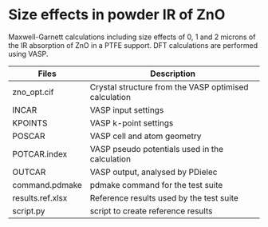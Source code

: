 # Size effects in powder IR of ZnO

Maxwell-Garnett calculations including size effects of 0, 1 and 2 microns of the IR absorption of ZnO in a PTFE support.  DFT calculations are performed using VASP.

| Files             | Description                                           |
| ----------------- | ----------------------------------------------------- |
| zno_opt.cif       | Crystal structure from the VASP optimised calculation |
| INCAR             | VASP input settings                                   |
| KPOINTS           | VASP k-point settings                                 |
| POSCAR            | VASP cell and atom geometry                           |
| POTCAR.index      | VASP pseudo potentials used in the calculation        |
| OUTCAR            | VASP output, analysed by PDielec                      |
| command.pdmake    | pdmake command for the test suite                     |
| results.ref.xlsx  | Reference results used by the test suite              |
| script.py         | script to create reference results                    |
